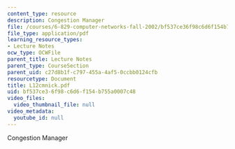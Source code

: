 ```yaml
---
content_type: resource
description: Congestion Manager
file: /courses/6-829-computer-networks-fall-2002/bf537ce36f98c6d6f154b755a0007c48_L12cmnick.pdf
file_type: application/pdf
learning_resource_types:
- Lecture Notes
ocw_type: OCWFile
parent_title: Lecture Notes
parent_type: CourseSection
parent_uid: c27d8b1f-c797-455a-4af5-0ccbb0124cfb
resourcetype: Document
title: L12cmnick.pdf
uid: bf537ce3-6f98-c6d6-f154-b755a0007c48
video_files:
  video_thumbnail_file: null
video_metadata:
  youtube_id: null
---
```

Congestion Manager

